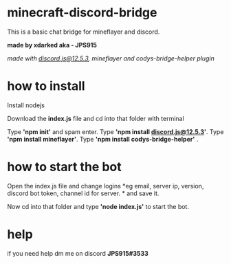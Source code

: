 # minecraft-discord-bridge
This is a basic chat bridge for mineflayer and discord.

**made by xdarked aka - JPS915**

*made with discord.js@12.5.3, mineflayer and codys-bridge-helper plugin*


# how to install
Install nodejs

Download the **index.js** file and cd into that folder with terminal 

Type **'npm init'** and spam enter. 
Type **'npm install discord.js@12.5.3'**. 
Type **'npm install mineflayer'**. 
Type **'npm install codys-bridge-helper'** .

# how to start the bot
Open the index.js file and change logins *eg email, server ip, version, discord bot token, channel id for server. * and save it.

Now cd into that folder and type **'node index.js'** to start the bot.
 
# help 
if you need help dm me on discord **JPS915#3533**
